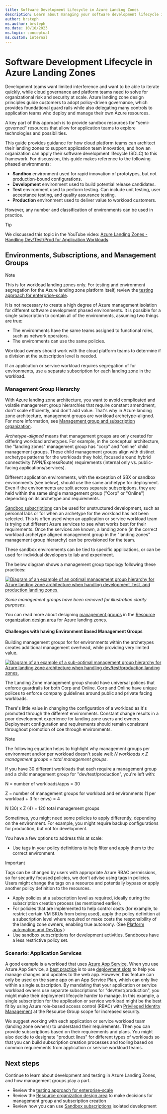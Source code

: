 ```yaml
---
title: Software Development Lifecycle in Azure Landing Zones
description: Learn about managing your software development lifecycle in your Azure Landing Zone.
author: brsteph
ms.author: brsteph
ms.date: 10/10/2023
ms.topic: conceptual
ms.custom: internal
---
```


# Software Development Lifecycle in Azure Landing Zones

Development teams want limited interference and want to be able to iterate quickly, while cloud governance and platform teams need to solve for organizational risk and security at scale.  Azure landing zone design principles guide customers to adopt policy-driven governance, which provides foundational guard rails while also delegating many controls to application teams who deploy and manage their own Azure resources.

A key part of this approach is to provide sandbox resources for "semi-governed" resources that allow for application teams to explore technologies and possibilities.

This guide provides guidance for how cloud platform teams can architect their landing zones to support application team innovation, and how an organization can apply their software development lifecycle (SDLC) to this framework.  For discussion, this guide makes reference to the following phased environments:

- **Sandbox** environment used for rapid innovation of prototypes, but not production-bound configurations.
- **Development** environment used to build potential release candidates.
- **Test** environment used to perform testing.  Can include unit testing, user acceptance testing, and quality assurance testing.
- **Production** environment used to deliver value to workload customers.

However, any number and classification of environments can be used in practice.

> [!TIP]
> We discussed this topic in the YouTube video: [Azure Landing Zones - Handling Dev/Test/Prod for Application Workloads](https://youtu.be/8ECcvTxkrJA)

## Environments, Subscriptions, and Management Groups

> [!NOTE]
> This is for workload landing zones only. For testing and environment segregation for the Azure landing zone platform itself, review the [testing approach for enterprise-scale](../enterprise-scale/testing-approach.md).

It is not necessary to create a high degree of Azure management isolation for different software development phased environments.  It is possible for a single subscription to contain all of the environments, assuming two things are true:

- The environments have the same teams assigned to functional roles, such as network operators.
- The environments can use the same policies.

Workload owners should work with the cloud platform teams to determine if a division at the subscription level is needed.

If an application or service workload requires segregation of for environments, use a separate subscription for each landing zone in the workload.

### Management Group Hierarchy

With Azure landing zone architecture, you want to avoid complicated and volatile management group hierarchies that require constant amendment, don't scale efficiently, and don't add value. That's why in Azure landing zone architecture, management groups are workload archetype-aligned. For more information, see [Management group and subscription organization](../landing-zone/design-area/resource-org.md).

_Archetype-aligned_ means that management groups are only created for differing workload archetypes. For example, in the conceptual architecture, the "landing zones" management group has "corp" and "online" child management groups. These child management groups align with distinct archetype patterns for the workloads they hold, focused around hybrid connectivity (VPN/ExpressRoute) requirements (internal only vs. public-facing applications/services).

Different application environments, with the exception of SBX or sandbox environments (see below), should use the same archetype for deployment. Even if the environments are split across separate subscriptions, they are held within the same single management group ("Corp" or "Online") depending on its archetype and requirements.

[Sandbox subscriptions](../considerations/sandbox-environments.md) can be used for unstructured development, such as personal labs or for when an archetype for the workload has not been selected.  This is often used when an application or service workload team is trying out different Azure services to see what works best for their requirements. Once the services are known, a landing zone (in the correct workload archetype aligned management group in the "landing zones" management group hierarchy) can be provisioned for the team.

These sandbox environments can be tied to specific applications, or can be used for individual developers to lab and experiment.

The below diagram shows a management group topology following these practices:

[![Diagram of an example of an optimal management group hierarchy for Azure landing zone architecture when handling development, test, and production landing zones.](./media/eslz-dev-test-prod-good.png)](./media/eslz-dev-test-prod-good.png#lightbox)

_Some management groups have been removed for illustration clarity purposes._

You can read more about designing [management groups](./design-area/resource-org-management-groups.md) in the [Resource organization design area](./design-area/resource-org.md) for Azure landing zones.

#### Challenges with having Environment Based Management Groups

Building management groups for for environments within the archetypes creates additional management overhead, while providing very limited value.

[![Diagram of an example of a sub-optimal management group hierarchy for Azure landing zone architecture when handling dev/test/production landing zones.](./media/eslz-dev-test-prod-bad.png)](./media/eslz-dev-test-prod-bad.png#lightbox)

The Landing Zone management group should have universal polices that enforce guardrails for both Corp and Online. Corp and Online have unique polices to enforce company guidelines around public and private facing workloads.

There's little value in changing the configuration of a workload as it's promoted through the different environments. Constant change results in a poor development experience for landing zone users and owners.  Deployment configuration and requirements should remain consistent throughout promotion of coe through environments.

> [!NOTE]
> The following equation helps to highlight why management groups per environment and/or per workload doesn't scale well: _N workloads x Z management groups  = total management groups_.
>
>If you have 30 different workloads that each require a management group and a child management group for "dev/test/production", you're left with:
>
> N = number of workloads/apps = 30
>
> Z = number of management groups for workload and environments (1 per workload + 3 for envs) = 4
>
> N (30) x Z (4) = 120 total management groups

Sometimes, you might need some policies to apply differently, depending on the environment.  For example, you might require backup configurations for production, but not for development.

 You have a few options to address this at scale:

- Use tags in your policy definitions to help filter and apply them to the correct environment.

> [!IMPORTANT]
> Tags can be changed by users with appropriate Azure RBAC permissions, so for security focused policies, we don't advise using tags in policies. Users might change the tags on a resource and potentially bypass or apply another policy definition to the resources.

- Apply policies at a subscription level as required, ideally during the subscription creation process (as mentioned earlier).
- For policies that are implemented to help control costs (for example, to restrict certain VM SKUs from being used), apply the policy definition at a subscription level where required or make costs the responsibility of the landing zone owners, enabling true autonomy. (See [Platform automation and DevOps](../landing-zone/design-area/platform-automation-devops.md).)
- Use sandbox subscriptions for development activities. Sandboxes have a less restrictive policy set.

### Scenario: Application Services

A good example is a workload that uses [Azure App Service](/azure/app-service/overview). When you use Azure App Service, a [best practice](/azure/app-service/deploy-best-practices#use-deployment-slots) is to use [deployment slots](/azure/app-service/deploy-staging-slots) to help you manage changes and updates to the web app. However, this feature can only be used on the same app on an App Service Plan, which can only live within a single subscription. By mandating that your application or service workload owners use separate subscriptions for "dev/test/production", you might make their deployment lifecycle harder to manage. In this example, a single subscription for the application or service workload might be the best fit by using Azure role-based access control (RBAC) with [Privileged Identity Management](/azure/active-directory/privileged-identity-management/pim-configure) at the Resource Group scope for increased security.

We suggest working with each application or service workload team (landing zone owners) to understand their requirements. Then you can provide subscriptions based on their requirements and plans. You might also decide to designate "product lines" for different types of workloads so that you can build subscription creation processes and tooling based on common requirements from application or service workload teams.

## Next steps

Continue to learn about development and testing in Azure Landing Zones, and how management groups play a part.

- Review the [testing approach for enterprise-scale](../enterprise-scale/testing-approach.md)
- Review the [Resource organization design area](./design-area/resource-org.md) to make decisions for management group and subscription creation
- Review how you can use [Sandbox subscriptions](../considerations/sandbox-environments.md) isolated development
